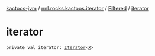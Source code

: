 [kactoos-jvm](../../index.md) / [nnl.rocks.kactoos.iterator](../index.md) / [Filtered](index.md) / [iterator](./iterator.md)

# iterator

`private val iterator: `[`Iterator`](https://kotlinlang.org/api/latest/jvm/stdlib/kotlin.collections/-iterator/index.html)`<`[`X`](index.md#X)`>`